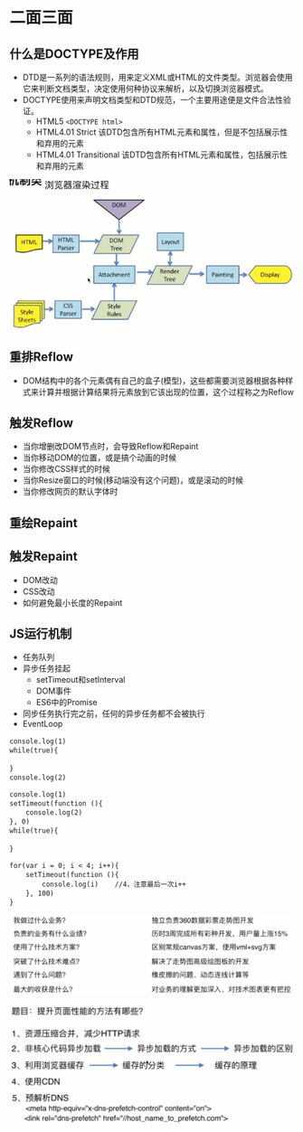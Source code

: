 # 二面三面

## 什么是DOCTYPE及作用

* DTD是一系列的语法规则，用来定义XML或HTML的文件类型。浏览器会使用它来判断文档类型，决定使用何种协议来解析，以及切换浏览器模式。
* DOCTYPE使用来声明文档类型和DTD规范，一个主要用途便是文件合法性验证。
  * HTML5 `<DOCTYPE html>`
  * HTML4.01 Strict 该DTD包含所有HTML元素和属性，但是不包括展示性和弃用的元素
  * HTML4.01 Transitional 该DTD包含所有HTML元素和属性，包括展示性和弃用的元素

![](../.gitbook/assets/微信截图_20181010153707.png)

## 重排Reflow

* DOM结构中的各个元素偶有自己的盒子\(模型\)，这些都需要浏览器根据各种样式来计算并根据计算结果将元素放到它该出现的位置，这个过程称之为Reflow

## 触发Reflow

* 当你增删改DOM节点时，会导致Reflow和Repaint
* 当你移动DOM的位置，或是搞个动画的时候
* 当你修改CSS样式的时候
* 当你Resize窗口的时候\(移动端没有这个问题\)，或是滚动的时候
* 当你修改网页的默认字体时

## 重绘Repaint

## 触发Repaint

* DOM改动
* CSS改动
* 如何避免最小长度的Repaint

## JS运行机制

* 任务队列
* 异步任务挂起
  * setTimeout和setInterval
  * DOM事件
  * ES6中的Promise
* 同步任务执行完之前，任何的异步任务都不会被执行
* EventLoop

```text
console.log(1)
while(true){

}
console.log(2)
```

```text
console.log(1)
setTimeout(function (){
    console.log(2)
}, 0)
while(true){

}
```

```text
for(var i = 0; i < 4; i++){
    setTimeout(function (){
        console.log(i)    //4，注意最后一次i++
    }, 100)
}
```

![](../.gitbook/assets/微信截图_20181010225608.png)

![](../.gitbook/assets/微信截图_20181011010434.png)

